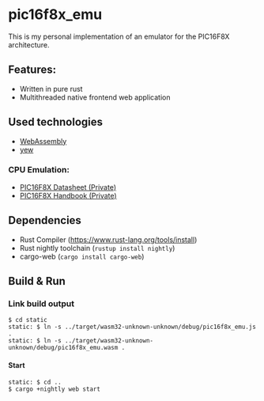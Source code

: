 # pic16f8x_emu
This is my personal implementation of an emulator for the PIC16F8X architecture.

## Features:
- Written in pure rust
- Multithreaded native frontend web application

## Used technologies
- [WebAssembly](https://webassembly.org/)
- [yew](https://yew.rs/)

### CPU Emulation:
- [PIC16F8X Datasheet (Private)](https://moodle.dhbw.de/pluginfile.php/95874/mod_resource/content/2/PIC16F8x.pdf)
- [PIC16F8X Handbook (Private)](https://moodle.dhbw.de/pluginfile.php/101988/mod_resource/content/2/Themenblatt_PIC_programmieren.pdf)

## Dependencies
- Rust Compiler (https://www.rust-lang.org/tools/install)
- Rust nightly toolchain (`rustup install nightly`)
- cargo-web (`cargo install cargo-web`) 

## Build & Run
### Link build output
```
$ cd static
static: $ ln -s ../target/wasm32-unknown-unknown/debug/pic16f8x_emu.js .
static: $ ln -s ../target/wasm32-unknown-unknown/debug/pic16f8x_emu.wasm .
```
#### Start
```
static: $ cd ..
$ cargo +nightly web start
```
